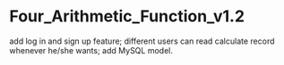# Four_Arithmetic_Function_v1.2
add log in and sign up feature; different users can read calculate record whenever he/she wants; add MySQL model.
